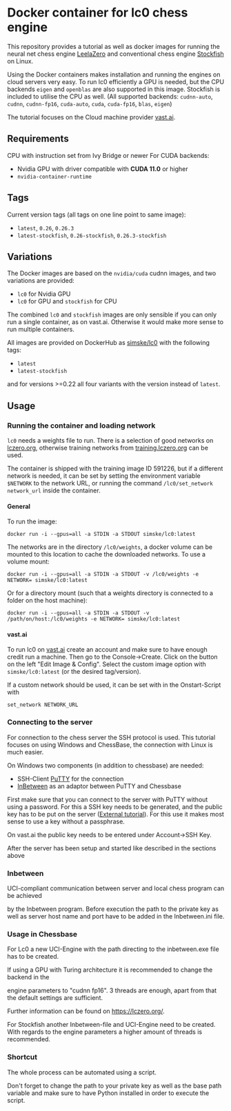 # Docker container for lc0 chess engine
This repository provides a tutorial as well as docker images for running the
neural net chess engine [LeelaZero](https://github.com/LeelaChessZero/lc0) and
conventional chess engine [Stockfish](https://stockfishchess.org/) on Linux.

Using the Docker containers makes installation and running the engines on cloud servers very easy.
To run lc0 efficiently a GPU is needed, but the CPU backends `eigen` and `openblas` are also supported in this image.
Stockfish is included to utilise the CPU as well.
(All supported backends: `cudnn-auto`, `cudnn`, `cudnn-fp16`, `cuda-auto`, `cuda`, `cuda-fp16`, `blas`, `eigen`)

The tutorial focuses on the Cloud machine provider [vast.ai](https://vast.ai/).

## Requirements
CPU with instruction set from Ivy Bridge or newer
For CUDA backends:
- Nvidia GPU with driver compatible with **CUDA 11.0** or higher
- `nvidia-container-runtime`

## Tags
Current version tags (all tags on one line point to same image):
- `latest`, `0.26`, `0.26.3`
- `latest-stockfish`, `0.26-stockfish`, `0.26.3-stockfish`

## Variations
The Docker images are based on the `nvidia/cuda` cudnn images, and two variations are provided:

 - `lc0` for Nvidia GPU
 - `lc0` for GPU and `stockfish` for CPU

The combined `lc0` and `stockfish` images are only sensible if you can only run a single container, as on vast.ai. Otherwise it would make more sense to run multiple containers.

All images are provided on DockerHub as [simske/lc0](https://hub.docker.com/r/simske/lc0) with the following tags:

 - `latest`
 - `latest-stockfish`

and for versions >=0.22 all four variants with the version instead of `latest`.

## Usage

### Running the container and loading network
`lc0` needs a weights file to run.
There is a selection of good networks on [lczero.org](https://lczero.org/play/bestnets/),
otherwise training networks from [training.lczero.org](https://training.lczero.org/networks/) can be used.

The container is shipped with the training image ID 591226, but if a different network is needed,
it can be set by setting the environment variable `$NETWORK` to the network URL,
or running the command `/lc0/set_network network_url` inside the container.

#### General
To run the image:
```
docker run -i --gpus=all -a STDIN -a STDOUT simske/lc0:latest
```
The networks are in the directory `/lc0/weights`, a docker volume can be mounted to this location to cache the downloaded networks.
To use a volume mount:
```
docker run -i --gpus=all -a STDIN -a STDOUT -v /lc0/weights -e NETWORK= simske/lc0:latest
```
Or for a directory mount (such that a weights directory is connected to a folder on the host machine):
```
docker run -i --gpus=all -a STDIN -a STDOUT -v /path/on/host:/lc0/weights -e NETWORK= simske/lc0:latest
```


#### vast.ai
To run lc0 on [vast.ai](https://vast.ai) create an account and make sure to have enough credit run a machine.
Then go to the Console->Create. Click on the button on the left "Edit Image & Config".
Select the custom image option with `simske/lc0:latest` (or the desired tag/version).

If a custom network should be used, it can be set with in the Onstart-Script with
```
set_network NETWORK_URL
```

### Connecting to the server
For connection to the chess server the SSH protocol is used.
This tutorial focuses on using Windows and ChessBase, the connection with Linux is much easier.

On Windows two components (in addition to chessbase) are needed:

 - SSH-Client [PuTTY](https://putty.org/) for the connection
 - [InBetween](https://www.chess.com/blog/AldoE/the-tale-of-the-lost-wrapper-inbetween-by-odd-gunnar-malin)
   as an adaptor between PuTTY and Chessbase

First make sure that you can connect to the server with PuTTY without using a password.
For this a SSH key needs to be generated, and the public key has to be put on the server ([External tutorial](https://devops.ionos.com/tutorials/use-ssh-keys-with-putty-on-windows/)).
For this use it makes most sense to use a key without a passphrase.

On vast.ai the public key needs to be entered under Account->SSH Key.

After the server has been setup and started like described in the sections above



### Inbetween

UCI-compliant communication between server and local chess program can be achieved

by the Inbetween program. Before execution the path to the private key as well as server host name and port have to be added in the Inbetween.ini file.

### Usage in Chessbase

For Lc0 a new UCI-Engine with the path directing to the inbetween.exe file has to be created.

If using a GPU with Turing architecture it is recommended to change the backend in the

engine parameters to "cudnn fp16". 3 threads are enough, apart from that the default settings are sufficient.

Further information can be found on https://lczero.org/.

For Stockfish another Inbetween-file and UCI-Engine need to be created. With regards to the engine parameters a higher amount of threads is recommended.



### Shortcut

The whole process can be automated using a script.

Don't forget to change the path to your private key as well as the base path variable and make sure to have Python installed in order to execute the script.
